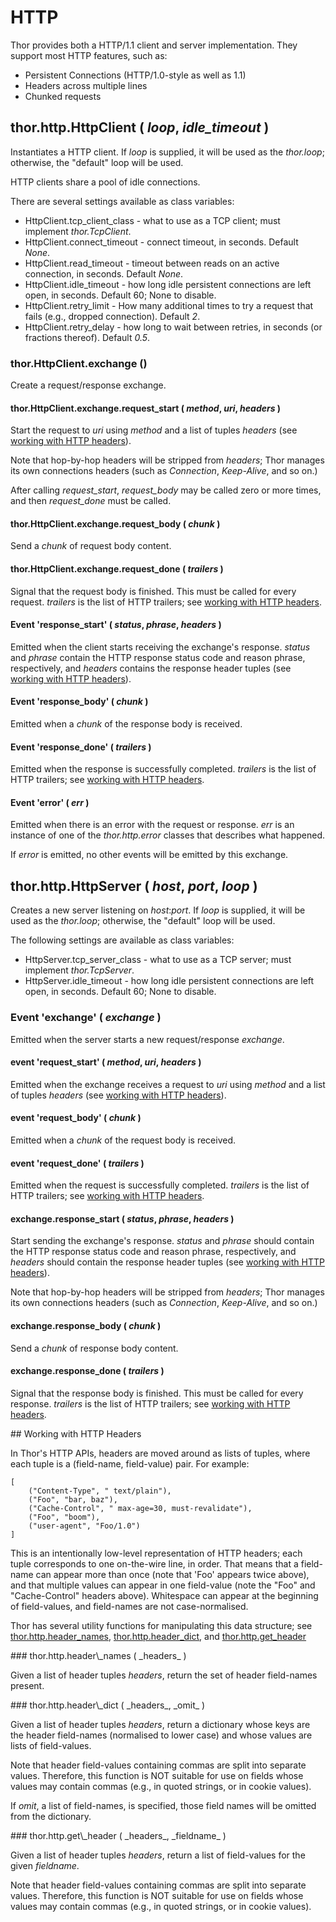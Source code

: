 # HTTP

Thor provides both a HTTP/1.1 client and server implementation. They support most HTTP features, such as:

* Persistent Connections (HTTP/1.0-style as well as 1.1)
* Headers across multiple lines
* Chunked requests


## thor.http.HttpClient ( _loop_, _idle_timeout_ )

Instantiates a HTTP client. If _loop_ is supplied, it will be used as the *thor.loop*; otherwise, the "default" loop will be used.

HTTP clients share a pool of idle connections.

There are several settings available as class variables:

* HttpClient.tcp_client_class - what to use as a TCP client; must implement *thor.TcpClient*.
* HttpClient.connect_timeout - connect timeout, in seconds. Default _None_.
* HttpClient.read_timeout - timeout between reads on an active connection, in seconds. Default _None_.
* HttpClient.idle_timeout - how long idle persistent connections are left open, in seconds. Default 60; None to disable.
* HttpClient.retry_limit - How many additional times to try a request that fails (e.g., dropped connection). Default _2_.
* HttpClient.retry_delay - how long to wait between retries, in seconds (or fractions thereof). Default _0.5_.


### thor.HttpClient.exchange ()

Create a request/response exchange.


#### thor.HttpClient.exchange.request\_start ( _method_, _uri_, _headers_ )

Start the request to _uri_ using _method_ and a list of tuples _headers_ (see [working with HTTP headers](#headers)).

Note that hop-by-hop headers will be stripped from _headers_; Thor manages its own connections headers (such as _Connection_, _Keep-Alive_, and so on.)

After calling *request_start*, *request_body* may be called zero or more times, and then *request_done* must be called.

#### thor.HttpClient.exchange.request\_body ( _chunk_ ) 

Send a _chunk_ of request body content.


#### thor.HttpClient.exchange.request\_done ( _trailers_ )

Signal that the request body is finished. This must be called for every request. _trailers_ is the list of HTTP trailers; see [working with HTTP headers](#headers).


#### Event 'response\_start' ( _status_, _phrase_, _headers_ )

Emitted when the client starts receiving the exchange's response. _status_ and _phrase_ contain the HTTP response status code and reason phrase, respectively, and _headers_ contains the response header tuples (see [working with HTTP headers](#headers)).


#### Event 'response\_body' ( _chunk_ )

Emitted when a _chunk_ of the response body is received.


#### Event 'response\_done' ( _trailers_ )

Emitted when the response is successfully completed. _trailers_ is the list
of HTTP trailers; see [working with HTTP headers](#headers).


#### Event 'error' ( _err_ )

Emitted when there is an error with the request or response. _err_ is an instance of one of the *thor.http.error* classes that describes what happened.

If *error* is emitted, no other events will be emitted by this exchange.



## thor.http.HttpServer ( _host_, _port_, _loop_ )

Creates a new server listening on _host_:_port_. If _loop_ is supplied, it will be used as the *thor.loop*; otherwise, the "default" loop will be used. 

The following settings are available as class variables:

* HttpServer.tcp_server_class - what to use as a TCP server; must implement *thor.TcpServer*.
* HttpServer.idle_timeout - how long idle persistent connections are left open, in seconds. Default 60; None to disable.


### Event 'exchange' ( _exchange_ )

Emitted when the server starts a new request/response _exchange_.


#### event 'request\_start' ( _method_, _uri_, _headers_ )

Emitted when the exchange receives a request to _uri_ using _method_ and a list of tuples _headers_ (see [working with HTTP headers](#headers)).


#### event 'request\_body' ( _chunk_ )

Emitted when a _chunk_ of the request body is received.


#### event 'request\_done' ( _trailers_ )

Emitted when the request is successfully completed. _trailers_ is the list of HTTP trailers; see [working with HTTP headers](#headers).


#### exchange.response\_start ( _status_, _phrase_, _headers_ )

Start sending the exchange's response. _status_ and _phrase_ should contain the HTTP response status code and reason phrase, respectively, and _headers_ should contain the response header tuples (see [working with HTTP headers](#headers)).

Note that hop-by-hop headers will be stripped from _headers_; Thor manages its own connections headers (such as _Connection_, _Keep-Alive_, and so on.)


#### exchange.response\_body ( _chunk_ )

Send a _chunk_ of response body content.


#### exchange.response\_done ( _trailers_ )

Signal that the response body is finished. This must be called for every response. _trailers_ is the list of HTTP trailers; see [working with HTTP headers](#headers).


<span id="headers"/>
## Working with HTTP Headers 

In Thor's HTTP APIs, headers are moved around as lists of tuples, where each tuple is a (field-name, field-value) pair. For example:

    [
        ("Content-Type", " text/plain"),
        ("Foo", "bar, baz"),
        ("Cache-Control", " max-age=30, must-revalidate"),
        ("Foo", "boom"),
        ("user-agent", "Foo/1.0")
    ]

This is an intentionally low-level representation of HTTP headers; each tuple corresponds to one on-the-wire line, in order. That means that a field-name can appear more than once (note that 'Foo' appears twice above), and that multiple values can appear in one field-value (note the "Foo" and "Cache-Control" headers above). Whitespace can appear at the beginning of field-values, and field-names are not case-normalised.

Thor has several utility functions for manipulating this data structure; see [thor.http.header_names](#header_names), [thor.http.header_dict](#header_dict), and [thor.http.get_header](#get_header)


<span id="header_names"/>
### thor.http.header\_names ( _headers_ )

Given a list of header tuples _headers_, return the set of header field-names present.


<span id="header_dict"/>
### thor.http.header\_dict ( _headers_, _omit_ )

Given a list of header tuples _headers_, return a dictionary whose keys are the header field-names (normalised to lower case) and whose values are lists of field-values. 

Note that header field-values containing commas are split into separate values. Therefore, this function is NOT suitable for use on fields whose values may contain commas (e.g., in quoted strings, or in cookie values).

If _omit_, a list of field-names, is specified, those field names will be omitted from the dictionary.


<span id="get_header"/>
### thor.http.get\_header ( _headers_, _fieldname_ )

Given a list of header tuples _headers_, return a list of field-values for the given _fieldname_. 

Note that header field-values containing commas are split into separate values. Therefore, this function is NOT suitable for use on fields whose values may contain commas (e.g., in quoted strings, or in cookie values).


